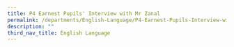 ```yaml
---
title: P4 Earnest Pupils' Interview with Mr Zanal
permalink: /departments/English-Language/P4-Earnest-Pupils-Interview-with-Mr-Zanal
description: ""
third_nav_title: English Language
---
```

